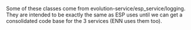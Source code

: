 Some of these classes come from evolution-service/esp_service/logging.
They are intended to be exactly the same as ESP uses until we can get
a consolidated code base for the 3 services (ENN uses them too).
